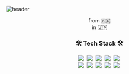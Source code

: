 ![header](https://capsule-render.vercel.app/api?type=soft&color=auto&customColorList=2&height=150&section=header&text=Kim.Taekwon&fontSize=50&animation=twinkling)

<p align="center">from 🇰🇷 <br>in  🇯🇵
</p>

<h3 align="center">🛠 Tech Stack 🛠</h5>

<p align="center">
  <img src="https://img.shields.io/badge/Android-3DDC84?style=flat-square&logo=Android&logoColor=white"/>&nbsp 
  <img src="https://img.shields.io/badge/Arduino-00979D?style=flat-square&logo=Arduino&logoColor=white"/>&nbsp 
  <img src="https://img.shields.io/badge/RPi-A22846?style=flat-square&logo=Raspberry-Pi&logoColor=white"/>&nbsp
  <img src="https://img.shields.io/badge/Kotlin-0095D5?style=flat-square&logo=Kotlin&logoColor=white"/>&nbsp 
  <img src="https://img.shields.io/badge/Java-007396?style=flat-square&logo=Java&logoColor=white"/>&nbsp 
  <br>
  <img src="https://img.shields.io/badge/C++-00599C?style=flat-square&logo=C%2B%2B&logoColor=white"/>&nbsp
  <img src="https://img.shields.io/badge/Python-3766AB?style=flat-square&logo=Python&logoColor=white"/>&nbsp 
  <img src="https://img.shields.io/badge/HTML5-E34F26?style=flat-square&logo=HTML5&logoColor=white"/>&nbsp 
  <img src="https://img.shields.io/badge/CSS3-1572B6?style=flat-square&logo=CSS3&logoColor=white"/>&nbsp
  <img src="https://img.shields.io/badge/JavaScript-F7DF1E?style=flat-square&logo=JavaScript&logoColor=black"/>&nbsp<br>
</p>
<!--
**tegueneeeee/tegueneeeee** is a ✨ _special_ ✨ repository because its `README.md` (this file) appears on your GitHub profile.

Here are some ideas to get you started:

- 🔭 I’m currently working on ...
- 🌱 I’m currently learning ...
- 👯 I’m looking to collaborate on ...
- 🤔 I’m looking for help with ...
- 💬 Ask me about ...
- 📫 How to reach me: ...
- 😄 Pronouns: ...
- ⚡ Fun fact: ...
-->
